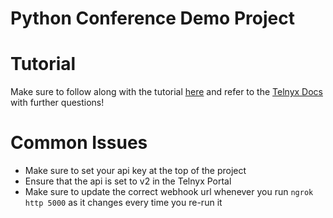 # Python Conference Demo Project

# Tutorial
Make sure to follow along with the tutorial [here](https://developers.telnyx.com/docs/v2/call-control/tutorials/conferencing-demo?lang=python) and refer to the [Telnyx Docs](https://developers.telnyx.com/docs) with further questions!

# Common Issues
- Make sure to set your api key at the top of the project
- Ensure that the api is set to v2 in the Telnyx Portal
- Make sure to update the correct webhook url whenever you run `ngrok http 5000` as it changes every time you re-run it

